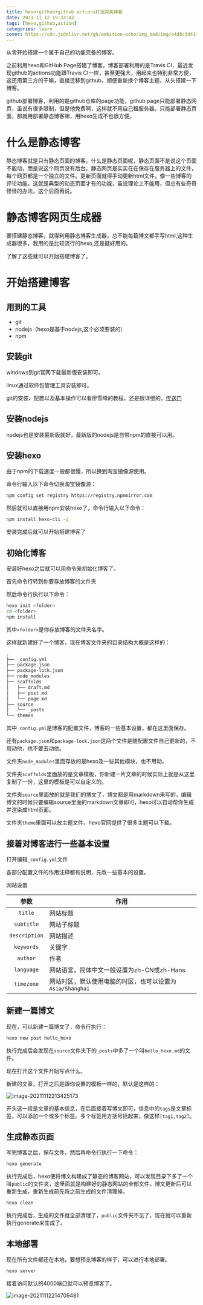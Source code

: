 ```yaml
---
title: hexo+github+github actions打造完美博客
date: 2021-11-12 19:33:43
tags: [hexo,github,action]
categories: learn
cover: https://cdn.jsdelivr.net/gh/ambition-echo/img_bed/img/e4d8c3d4149df4f2a91850f7d22f6511.jpeg
---
```

从零开始搭建一个属于自己的功能完备的博客。

<!-- more -->

之前利用hexo和GitHub Page搭建了博客，博客部署利用的是Travis CI，最近发现github的actions功能跟Travis CI一样，甚至更强大，用起来也特别非常方便，这还用第三方的干嘛，直接迁移到github，顺便重新换个博客主题，从头搭建一下博客。

github部署博客，利用的是github仓库的page功能，github page只能部署静态网页，虽说有很多限制，但是他免费啊，这样就不用自己租服务器。只能部署静态页面，那就用部署静态博客嘛，用hexo生成不也很方便。

# 什么是静态博客

静态博客就是只有静态页面的博客，什么是静态页面呢，静态页面不是说这个页面不能动，而是说这个网页没有后台，静态网页是实实在在保存在服务器上的文件，每个网页都是一个独立的文件。更新页面就得手动更新html文件，像一些博客的评论功能，这就是典型的动态页面才有的功能，虽说理论上不能用，但总有些奇奇怪怪的办法，这个后面再说。

# 静态博客网页生成器

要搭建静态博客，就得利用静态博客生成器，总不能每篇博文都手写html,这种生成器很多，我用的是比较流行的hexo,还是挺好用的。

了解了这些就可以开始搭建博客了。

# 开始搭建博客

## 用到的工具

- git
- nodejs（hexo是基于nodejs,这个必须要装的）
- npm

## 安装git

windows到git官网下载最新版安装即可。

linux通过软件包管理工具安装即可。

git的安装、配置以及基本操作可以看廖雪峰的教程，还是很详细的。[传送门](https://www.liaoxuefeng.com/wiki/896043488029600)

## 安装nodejs

nodejs也是安装最新版就好，最新版的nodejs是自带npm的直接可以用。

## 安装hexo

由于npm的下载速度一般都很慢，所以换到淘宝镜像源使用。

命令行输入以下命令切换淘宝镜像源：

```bash
npm config set registry https://registry.npmmirror.com
```

然后就可以直接用npm安装hexo了，命令行输入以下命令：

```bash
npm install hexo-cli -g
```

安装完成后就可以开始搭建博客了

## 初始化博客

安装好hexo之后就可以用命令来初始化博客了。

首先命令行转到你要存放博客的文件夹

然后命令行执行以下命令：

```bash
hexo init <folder>
cd <folder>
npm install
```

其中```<folder>```是你存放博客的文件夹名字。

这样就新建好了一个博客，现在博客文件夹的目录结构大概是这样的：

```bash
.     
├── _config.yml
├── package.json
├── package-lock.json
├── node_modules                                                     
├── scaffolds
│   ├── draft.md
│   ├── post.md
│   └── page.md
├── source
│   └── _posts
└── themes
```

其中```_config.yml```是博客的配置文件，博客的一些基本设置，都在这里面保存。

还有```package.json```和```package-lock.json```这两个文件是随配置文件自己更新的，不用动他，也不要去动他。

文件夹```node_modules```里面存放的是hexo及一些其他模块，也不用动。

文件夹```scaffolds```里面放的是文章模板，你新建一片文章的时候实际上就是从这里复制了一份，这里的模板是可以自定义的。

文件夹```source```里面放的就是我们的博文了，博文都是用markdown来写的，编辑博文的时候只要编辑source里面的markdown文章即可，hexo可以自动帮你生成并渲染成html页面。

文件夹```theme```里面可以放主题文件，hexo官网提供了很多主题可以下载。

## 接着对博客进行一些基本设置

打开编辑```_config.yml```文件

各部分配置文件的作用注释都有说明，先改一些基本的设置。

网站设置

|       参数        | 作用                                                         |
| :---------------: | ------------------------------------------------------------ |
|    ```title```    | 网站标题                                                     |
|  ```subtitle```   | 网站子标题                                                   |
| ```description``` | 网站描述                                                     |
|  ```keywords```   | 关键字                                                       |
|   ```author```    | 作者                                                         |
|  ```language```   | 网站语言，简体中文一般设置为zh-CN或zh-Hans                   |
|  ```timezone```   | 网站时区，默认使用电脑的时区，也可以设置为```Asia/Shanghai``` |

## 新建一篇博文

现在，可以新建一篇博文了，命令行执行：

```bash
hexo new post hello_hexo
```

执行完成后会发现在```source```文件夹下的```_posts```中多了一个叫```hello_hexo.md```的文件。

现在打开这个文件开始写点什么。

新建的文章，打开之后是跟你设置的模板一样的，默认是这样的：

![image-20211112213425173](https://cdn.jsdelivr.net/gh/ambition-echo/img_bed/img/image-20211112213425173.png)

开头这一段是文章的基本信息，在后面接着写博文即可，信息中的```tags```是文章标签，可以添加一个或多个标签。多个标签用方括号括起来，像这样```[tag1,tag2]```。

## 生成静态页面

写完博客之后，保存文件，然后再命令行执行一下命令：

```bash
hexo generate
```

执行完成后，hexo便将博文构建成了静态的博客网站，可以发现目录下多了一个叫```public```的文件夹，这里面就是构建好的静态网站的全部文件，博文更新后可以重新生成，重新生成前先将之前生成的文件清理掉。

```bash
hexo clean
```

执行完成后，生成的文件就全部清理了，```public```文件夹不见了，现在就可以重新执行generate来生成了。

## 本地部署

现在所有文件都还在本地，要想预览博客的样子，可以进行本地部署。

```bash
hexo server
```

接着访问默认的4000端口就可以预览博客了。

![image-20211112214709481](https://cdn.jsdelivr.net/gh/ambition-echo/img_bed/img/image-20211112214709481.png)

